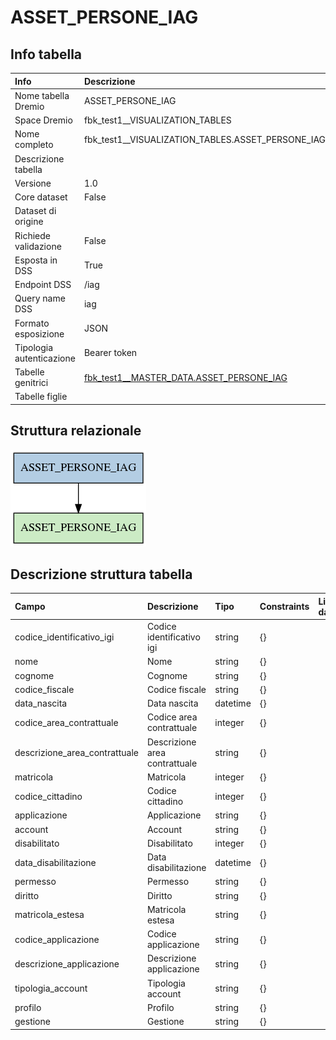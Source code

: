 # ASSET_PERSONE_IAG

## Info tabella

| Info                     | Descrizione                                                                                                     |
|:-------------------------|:----------------------------------------------------------------------------------------------------------------|
| Nome tabella Dremio      | ASSET_PERSONE_IAG                                                                                               |
| Space Dremio             | fbk_test1__VISUALIZATION_TABLES                                                                                 |
| Nome completo            | fbk_test1__VISUALIZATION_TABLES.ASSET_PERSONE_IAG                                                               |
| Descrizione tabella      |                                                                                                                 |
| Versione                 | 1.0                                                                                                             |
| Core dataset             | False                                                                                                           |
| Dataset di origine       |                                                                                                                 |
| Richiede validazione     | False                                                                                                           |
| Esposta in DSS           | True                                                                                                            |
| Endpoint DSS             | /iag                                                                                                            |
| Query name DSS           | iag                                                                                                             |
| Formato esposizione      | JSON                                                                                                            |
| Tipologia autenticazione | Bearer token                                                                                                    |
| Tabelle genitrici        | [fbk_test1__MASTER_DATA.ASSET_PERSONE_IAG](/Documentation/fbk_test1__MASTER_DATA/ASSET_PERSONE_IAG/markdown.md) |
| Tabelle figlie           |                                                                                                                 |

## Struttura relazionale

![ASSET_PERSONE_IAG](./graph_png.png)

## Descrizione struttura tabella

| Campo                         | Descrizione                   | Tipo     | Constraints   | Linked data   | errors   |
|:------------------------------|:------------------------------|:---------|:--------------|:--------------|:---------|
| codice_identificativo_igi     | Codice identificativo igi     | string   | {}            |               | {}       |
| nome                          | Nome                          | string   | {}            |               | {}       |
| cognome                       | Cognome                       | string   | {}            |               | {}       |
| codice_fiscale                | Codice fiscale                | string   | {}            |               | {}       |
| data_nascita                  | Data nascita                  | datetime | {}            |               | {}       |
| codice_area_contrattuale      | Codice area contrattuale      | integer  | {}            |               | {}       |
| descrizione_area_contrattuale | Descrizione area contrattuale | string   | {}            |               | {}       |
| matricola                     | Matricola                     | integer  | {}            |               | {}       |
| codice_cittadino              | Codice cittadino              | integer  | {}            |               | {}       |
| applicazione                  | Applicazione                  | string   | {}            |               | {}       |
| account                       | Account                       | string   | {}            |               | {}       |
| disabilitato                  | Disabilitato                  | integer  | {}            |               | {}       |
| data_disabilitazione          | Data disabilitazione          | datetime | {}            |               | {}       |
| permesso                      | Permesso                      | string   | {}            |               | {}       |
| diritto                       | Diritto                       | string   | {}            |               | {}       |
| matricola_estesa              | Matricola estesa              | string   | {}            |               | {}       |
| codice_applicazione           | Codice applicazione           | string   | {}            |               | {}       |
| descrizione_applicazione      | Descrizione applicazione      | string   | {}            |               | {}       |
| tipologia_account             | Tipologia account             | string   | {}            |               | {}       |
| profilo                       | Profilo                       | string   | {}            |               | {}       |
| gestione                      | Gestione                      | string   | {}            |               | {}       |

